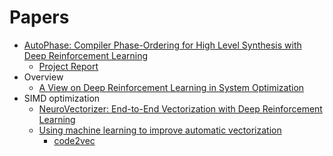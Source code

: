 # Papers
* [AutoPhase: Compiler Phase-Ordering for High Level Synthesis with Deep Reinforcement Learning](https://arxiv.org/abs/1901.04615)  
  * [Project Report](https://drive.google.com/file/d/1ULcwaeHpUmhS46rmLWCorUgnY0jGyGBY/view?usp=sharing)
* Overview
  * [A View on Deep Reinforcement Learning in System Optimization](https://arxiv.org/abs/1908.01275)
* SIMD optimization
  * [NeuroVectorizer: End-to-End Vectorization with Deep Reinforcement Learning](https://arxiv.org/abs/1909.13639)
  * [Using machine learning to improve automatic vectorization](https://dl.acm.org/doi/10.1145/2086696.2086729)
    * [code2vec](https://arxiv.org/abs/1803.09473)
